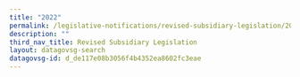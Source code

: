 ```yaml
---
title: "2022"
permalink: /legislative-notifications/revised-subsidiary-legislation/2022/
description: ""
third_nav_title: Revised Subsidiary Legislation
layout: datagovsg-search
datagovsg-id: d_de117e08b3056f4b4352ea8602fc3eae
---
```

